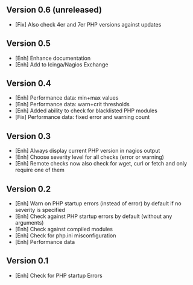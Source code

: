 Version 0.6 (unreleased)
-----------

- [Fix]		Also check 4er and 7er PHP versions against updates


Version 0.5
-----------

- [Enh]		Enhance documentation
- [Enh]		Add to Icinga/Nagios Exchange

Version 0.4
-----------

- [Enh]		Performance data: min+max values
- [Enh]		Performance data: warn+crit thresholds
- [Enh]		Added ability to check for blacklisted PHP modules
- [Fix]		Performance data: fixed error and warning count

Version 0.3
-----------

- [Enh]		Always display current PHP version in nagios output
- [Enh]		Choose severity level for all checks (error or warning)
- [Enh]		Remote checks now also check for wget, curl or fetch and only require one of them

Version 0.2
-----------

- [Enh]		Warn on PHP startup errors (instead of error) by default if no severity is specified
- [Enh]		Check against PHP startup errors by default (without any arguments)
- [Enh]		Check against compiled modules
- [Enh]		Check for php.ini misconfiguration
- [Enh]		Performance data

Version 0.1
-----------

- [Enh]		Check for PHP startup Errors
